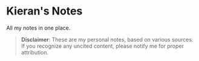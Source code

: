 # Kieran's Notes

All my notes in one place.

> **Disclaimer**: These are my personal notes, based on various sources.
> If you recognize any uncited content, please notify me for proper attribution.  
